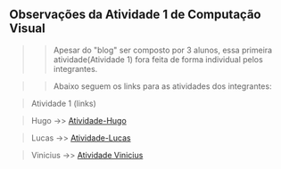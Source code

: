 ## Observações da Atividade 1 de Computação Visual

>> Apesar do "blog" ser composto por 3 alunos, essa primeira atividade(Atividade 1) fora feita de forma individual pelos integrantes. 

>> Abaixo seguem os links para as atividades dos integrantes:

>Atividade 1 (links)

>Hugo ->> [Atividade-Hugo](https://github.com/HugoNishimoto07/Comp-Visual/blob/main/Atividades/Atividade%201/Atividade%201%20-%20Hugo.txt) 

>Lucas ->> [Atividade-Lucas](https://github.com/HugoNishimoto07/Comp-Visual/blob/main/Atividades/Atividade%201/Atividade%201%20-%20Lucas.txt)

>Vinicius ->> [Atividade Vinicius](https://github.com/HugoNishimoto07/Comp-Visual/blob/main/Atividades/Atividade%201/Atividade%201%20-%20Vinicius.txt)
